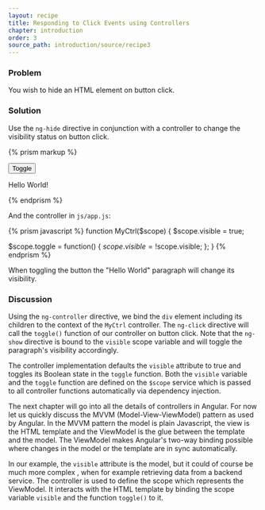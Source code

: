 ```yaml
---
layout: recipe
title: Responding to Click Events using Controllers
chapter: introduction
order: 3
source_path: introduction/source/recipe3
---
```

### Problem
You wish to hide an HTML element on button click.

### Solution
Use the `ng-hide` directive in conjunction with a controller to change the visibility status on button click.


{% prism markup %}
<html>
  <head>
    <script src="js/angular.js"></script>
    <script src="js/app.js"></script>
    <link rel="stylesheet" href="css/bootstrap.css">
  </head>
  <body ng-app>
    <div ng-controller="MyCtrl">
      <button ng-click="toggle()">Toggle</button>
      <p ng-show="visible">Hello World!</p>
    </div>
  </body>
</html>
{% endprism %}

And the controller in `js/app.js`:

{% prism javascript %}
function MyCtrl($scope) {
  $scope.visible = true;

  $scope.toggle = function() {
    $scope.visible = !$scope.visible;
  };
}
{% endprism %}

When toggling the button the "Hello World" paragraph will change its visibility.

### Discussion
Using the `ng-controller` directive, we bind the `div` element including its children to the context of the `MyCtrl` controller. The `ng-click` directive will call the `toggle()` function of our controller on button click. Note that the `ng-show` directive is bound to the `visible` scope variable and will toggle the paragraph's visibility accordingly.

The controller implementation defaults the `visible` attribute to true and toggles its Boolean state in the `toggle` function. Both the `visible` variable and the `toggle` function are defined on the `$scope` service which is passed to all controller functions automatically via dependency injection.

The next chapter will go into all the details of controllers in Angular. For now let us quickly discuss the MVVM (Model-View-ViewModel) pattern as used by Angular. In the MVVM pattern the model is plain Javascript, the view is the HTML template and the ViewModel is the glue between the template and the model. The ViewModel makes Angular's two-way binding possible where changes in the model or the template are in sync automatically.

In our example, the `visible` attribute is the model, but it could of course be much more complex , when for example retrieving data from a backend service. The controller is used to define the scope which represents the ViewModel. It interacts with the HTML template by binding the scope variable `visible` and the function `toggle()` to it.
